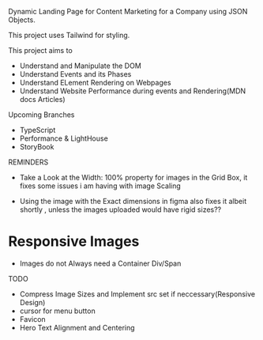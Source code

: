  Dynamic Landing Page for Content Marketing for a Company using JSON Objects.

 This project uses Tailwind for styling.

 This project aims to
 - Understand and Manipulate the DOM
 - Understand Events and its Phases
 - Understand ELement Rendering on Webpages 
 - Understand Website Performance during events and Rendering(MDN docs Articles)


Upcoming Branches
- TypeScript
- Performance & LightHouse
- StoryBook


 REMINDERS
* Take  a Look at the Width: 100% property for images in the Grid Box, it fixes some issues i am having with image Scaling
- Using the image with the Exact dimensions in figma also fixes it albeit shortly , unless the images uploaded would have rigid sizes??


# Responsive Images

- Images do not Always need a Container Div/Span


TODO
- Compress Image Sizes and Implement src set if neccessary(Responsive Design)
- cursor for menu button
- Favicon
- Hero Text Alignment and Centering

